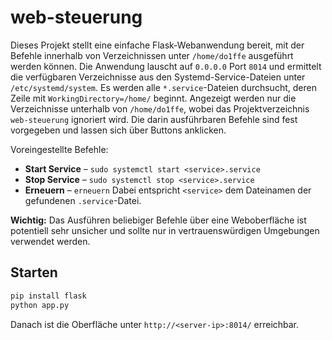 # web-steuerung

Dieses Projekt stellt eine einfache Flask-Webanwendung bereit, 
 mit der Befehle innerhalb von Verzeichnissen unter `/home/do1ffe`
 ausgeführt werden können. Die Anwendung lauscht auf `0.0.0.0`
 Port `8014` und ermittelt die verfügbaren Verzeichnisse aus den
 Systemd-Service-Dateien unter `/etc/systemd/system`. Es werden alle
 `*.service`-Dateien durchsucht, deren Zeile mit
 `WorkingDirectory=/home/` beginnt. Angezeigt werden nur die Verzeichnisse
 unterhalb von `/home/do1ffe`, wobei das Projektverzeichnis `web-steuerung`
 ignoriert wird. Die darin ausführbaren
 Befehle sind fest vorgegeben und lassen sich über Buttons anklicken.

Voreingestellte Befehle:

- **Start Service** – `sudo systemctl start <service>.service`
- **Stop Service** – `sudo systemctl stop <service>.service`
- **Erneuern** – `erneuern`
Dabei entspricht `<service>` dem Dateinamen der gefundenen `.service`-Datei.

**Wichtig:** Das Ausführen beliebiger Befehle über eine Weboberfläche 
ist potentiell sehr unsicher und sollte nur in vertrauenswürdigen Umgebungen 
verwendet werden.

## Starten
```bash
pip install flask
python app.py
```

Danach ist die Oberfläche unter `http://<server-ip>:8014/` erreichbar.
